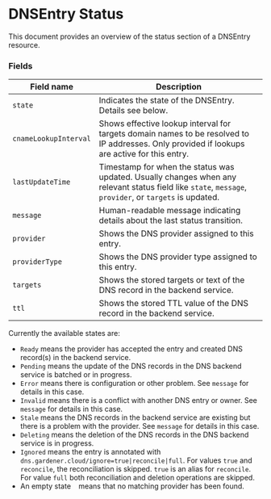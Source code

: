 # DNSEntry Status

This document provides an overview of the status section of a DNSEntry resource.

### Fields

| Field name             | Description                                                                                                                                             |
|------------------------|---------------------------------------------------------------------------------------------------------------------------------------------------------|
| `state`                | Indicates the state of the DNSEntry. Details see below.                                                                                                 |
| `cnameLookupInterval`  | Shows effective lookup interval for targets domain names to be resolved to IP addresses. Only provided if lookups are active for this entry.            |
| `lastUpdateTime`       | Timestamp for when the status was updated. Usually changes when any relevant status field like `state`, `message`, `provider`, or `targets` is updated. |
| `message`              | Human-readable message indicating details about the last status transition.                                                                             |
| `provider`             | Shows the DNS provider assigned to this entry.                                                                                                          |
| `providerType`         | Shows the DNS provider type assigned to this entry.                                                                                                     |
| `targets`              | Shows the stored targets or text of the DNS record in the backend service.                                                                              |
| `ttl`                  | Shows the stored TTL value of the DNS record in the backend service.                                                                                    |

Currently the available states are:

- `Ready` means the provider has accepted the entry and created DNS record(s) in the backend service.
- `Pending` means the update of the DNS records in the DNS backend service is batched or in progress.
- `Error` means there is configuration or other problem. See `message` for details in this case.
- `Invalid` means there is a conflict with another DNS entry or owner. See `message` for details in this case.
- `Stale` means the DNS records in the backend service are existing but there is a problem with the provider. See `message` for details in this case.
- `Deleting` means the deletion of the DNS records in the DNS backend service is in progress.
- `Ignored` means the entry is annotated with `dns.gardener.cloud/ignore=true|reconcile|full`. For values `true` and `reconcile`, the reconciliation is skipped. `true` is an alias for `reconcile`. For value `full` both reconciliation and deletion operations are skipped. 
- An empty state ` ` means that no matching provider has been found.